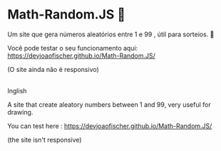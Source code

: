 # Math-Random.JS 🤖
Um site que gera números aleatórios entre 1 e 99 , útil para sorteios. 💫

Você pode testar o seu funcionamento aqui: https://devjoaofischer.github.io/Math-Random.JS/


(O site ainda não é  responsivo)


<br>
Inglish

A site that create aleatory numbers between 1 and 99, very useful for drawing.

You can test here : https://devjoaofischer.github.io/Math-Random.JS/

(the site isn't responsive)

